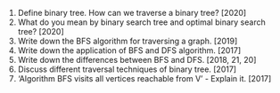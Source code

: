 1. Define binary tree. How can we traverse a binary tree?  [2020]
2. What do you mean by binary search tree and optimal binary search tree? [2020]
3. Write down the BFS algorithm for traversing a graph. [2019]
4. Write down the application of BFS and DFS algorithm. [2017]
5. Write down the differences between BFS and DFS. [2018, 21, 20]
6. Discuss different traversal techniques of binary tree. [2017]
7. ‘Algorithm BFS visits all vertices reachable from V’ - Explain it. [2017]